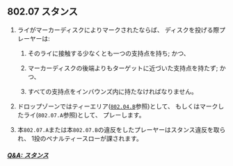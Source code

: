 ## 802.07 スタンス

1. ライがマーカーディスクによりマークされたならば、
ディスクを投げる際プレーヤーは:

    1. そのライに接触する少なくとも一つの支持点を持ち; かつ、

    1. マーカーディスクの後端よりもターゲットに近づいた支持点を持たず; かつ、

    1. すべての支持点をインバウンズ内に持たなければなりません。

1. ドロップゾーンではティーエリア([`802.04.B`](80204)参照)として、
もしくはマークしたライ(`802.07.A`参照)として、
プレーします。

1. 本`802.07.A`または本`802.07.B`の違反をしたプレーヤーはスタンス違反を取られ、
1投のペナルティースローが課されます。

##### [Q&A: スタンス](qa-sta)


